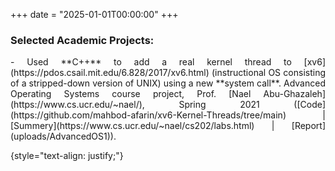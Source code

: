 +++
date = "2025-01-01T00:00:00"
+++

### Selected Academic Projects: 

<div style="text-align: justify;">
- Used **C++** to add a real kernel thread to [xv6](https://pdos.csail.mit.edu/6.828/2017/xv6.html) (instructional OS consisting of a stripped-down version of UNIX) using a new **system call**. Advanced Operating Systems course project, Prof. [Nael Abu-Ghazaleh](https://www.cs.ucr.edu/~nael/), Spring 2021 ([Code](https://github.com/mahbod-afarin/xv6-Kernel-Threads/tree/main) | [Summery](https://www.cs.ucr.edu/~nael/cs202/labs.html) | [Report](uploads/AdvancedOS1)).

{style="text-align: justify;"}
